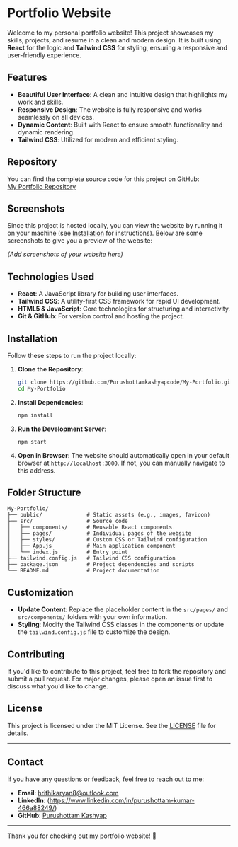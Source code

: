 
# Portfolio Website

Welcome to my personal portfolio website! This project showcases my skills, projects, and resume in a clean and modern design. It is built using **React** for the logic and **Tailwind CSS** for styling, ensuring a responsive and user-friendly experience.

## Features

- **Beautiful User Interface**: A clean and intuitive design that highlights my work and skills.
- **Responsive Design**: The website is fully responsive and works seamlessly on all devices.
- **Dynamic Content**: Built with React to ensure smooth functionality and dynamic rendering.
- **Tailwind CSS**: Utilized for modern and efficient styling.

## Repository

You can find the complete source code for this project on GitHub:  
[My Portfolio Repository](https://github.com/Purushottamkashyapcode/My-Portfolio)

## Screenshots

Since this project is hosted locally, you can view the website by running it on your machine (see [Installation](#installation) for instructions). Below are some screenshots to give you a preview of the website:

*(Add screenshots of your website here)*

## Technologies Used

- **React**: A JavaScript library for building user interfaces.
- **Tailwind CSS**: A utility-first CSS framework for rapid UI development.
- **HTML5 & JavaScript**: Core technologies for structuring and interactivity.
- **Git & GitHub**: For version control and hosting the project.

## Installation

Follow these steps to run the project locally:

1. **Clone the Repository**:
   ```bash
   git clone https://github.com/Purushottamkashyapcode/My-Portfolio.git
   cd My-Portfolio
   ```

2. **Install Dependencies**:
   ```bash
   npm install
   ```

3. **Run the Development Server**:
   ```bash
   npm start
   ```

4. **Open in Browser**:
   The website should automatically open in your default browser at `http://localhost:3000`. If not, you can manually navigate to this address.

## Folder Structure

```
My-Portfolio/
├── public/              # Static assets (e.g., images, favicon)
├── src/                 # Source code
│   ├── components/      # Reusable React components
│   ├── pages/           # Individual pages of the website
│   ├── styles/          # Custom CSS or Tailwind configuration
│   ├── App.js           # Main application component
│   └── index.js         # Entry point
├── tailwind.config.js   # Tailwind CSS configuration
├── package.json         # Project dependencies and scripts
└── README.md            # Project documentation
```

## Customization

- **Update Content**: Replace the placeholder content in the `src/pages/` and `src/components/` folders with your own information.
- **Styling**: Modify the Tailwind CSS classes in the components or update the `tailwind.config.js` file to customize the design.

## Contributing

If you'd like to contribute to this project, feel free to fork the repository and submit a pull request. For major changes, please open an issue first to discuss what you'd like to change.

## License

This project is licensed under the MIT License. See the [LICENSE](LICENSE) file for details.

---

## Contact

If you have any questions or feedback, feel free to reach out to me:

- **Email**: hrithikaryan8@outlook.com
- **LinkedIn**: (https://www.linkedin.com/in/purushottam-kumar-466a88249/)
- **GitHub**: [Purushottam Kashyap](https://github.com/Purushottamkashyapcode)

---

Thank you for checking out my portfolio website! 🚀
